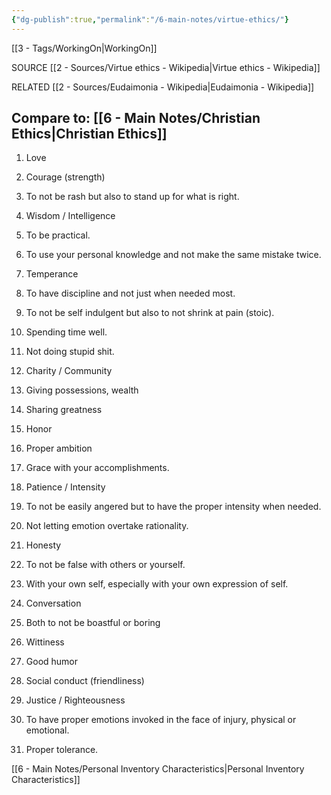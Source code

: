 ```yaml
---
{"dg-publish":true,"permalink":"/6-main-notes/virtue-ethics/"}
---
```


[[3 - Tags/WorkingOn\|WorkingOn]]

SOURCE 
[[2 - Sources/Virtue ethics - Wikipedia\|Virtue ethics - Wikipedia]]

RELATED
[[2 - Sources/Eudaimonia - Wikipedia\|Eudaimonia - Wikipedia]]
  


## Compare to: [[6 - Main Notes/Christian Ethics\|Christian Ethics]]

1. Love
    
2. Courage (strength)
    

3. To not be rash but also to stand up for what is right.
    

4. Wisdom / Intelligence
    

5. To be practical.
    
6. To use your personal knowledge and not make the same mistake twice.
    

7. Temperance 
    

8. To have discipline and not just when needed most.
    
9. To not be self indulgent but also to not shrink at pain (stoic).
    
10. Spending time well.
    
11. Not doing stupid shit.
    

12. Charity / Community
    

13. Giving possessions, wealth
    
14. Sharing greatness
    

15. Honor 
    

16. Proper ambition
    
17. Grace with your accomplishments. 
    

18. Patience / Intensity
    

19. To not be easily angered but to have the proper intensity when needed.
    
20. Not letting emotion overtake rationality.
    

21. Honesty
    

22. To not be false with others or yourself.
    
23. With your own self, especially with your own expression of self.
    

24. Conversation
    

25. Both to not be boastful or boring
    
26. Wittiness 
    
27. Good humor
    

28. Social conduct (friendliness)
    
29. Justice / Righteousness
    

30. To have proper emotions invoked in the face of injury, physical or emotional.
    
31. Proper tolerance. 
    

  
  
  

[[6 - Main Notes/Personal Inventory Characteristics\|Personal Inventory Characteristics]]

